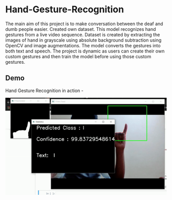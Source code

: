 # Hand-Gesture-Recognition
The main aim of this project is to make conversation between the deaf and dumb people easier. Created own dataset. This model recognizes hand gestures from a live video sequence. Dataset is created by extracting the images of hand in grayscale using absolute background subtraction using OpenCV and image augmentations. The model converts the gestures into both text and speech. The project is dynamic as users can create their own custom gestures and then train the model before using those custom gestures.

## Demo
Hand Gesture Recognition in action - 

![](https://github.com/thota-sasanth/Hand-Gesture-Recognition/blob/master/hand-ges.gif)
